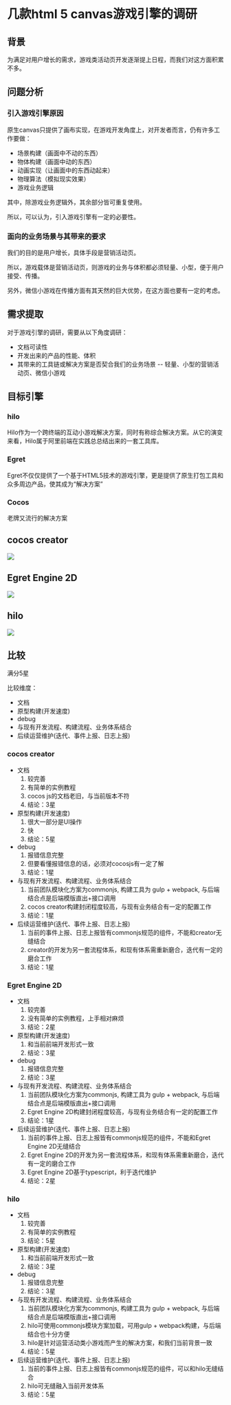 # 几款html 5 canvas游戏引擎的调研

## 背景

为满足对用户增长的需求，游戏类活动页开发逐渐提上日程，而我们对这方面积累不多。

## 问题分析

### 引入游戏引擎原因

原生canvas只提供了画布实现，在游戏开发角度上，对开发者而言，仍有许多工作要做：

- 场景构建（画面中不动的东西）
- 物体构建（画面中动的东西）
- 动画实现（让画面中的东西动起来）
- 物理算法（模拟现实效果）
- 游戏业务逻辑

其中，除游戏业务逻辑外，其余部分皆可重复使用。

所以，可以认为，引入游戏引擎有一定的必要性。

### 面向的业务场景与其带来的要求

我们的目的是用户增长，具体手段是营销活动页。

所以，游戏载体是营销活动页，则游戏的业务与体积都必须轻量、小型，便于用户接受、传播。

另外，微信小游戏在传播方面有其天然的巨大优势，在这方面也要有一定的考虑。

## 需求提取

对于游戏引擎的调研，需要从以下角度调研：

- 文档可读性
- 开发出来的产品的性能、体积
- 其带来的工具链或解决方案是否契合我们的业务场景 -- 轻量、小型的营销活动页、微信小游戏

## 目标引擎

### hilo

Hilo作为一个跨终端的互动小游戏解决方案，同时有称综合解决方案。从它的演变来看，Hilo属于阿里前端在实践总总结出来的一套工具库。

### Egret

Egret不仅仅提供了一个基于HTML5技术的游戏引擎，更是提供了原生打包工具和众多周边产品，使其成为“解决方案”

### Cocos

老牌又流行的解决方案

## cocos creator

![](./imgs/20180506/cocos-creator.png)

## Egret Engine 2D

![](./imgs/20180506/Egret-Engine-2D.png)

## hilo

![](./imgs/20180506/hilo.png)

## 比较

满分5星

比较维度：
- 文档
- 原型构建(开发速度)
- debug
- 与现有开发流程、构建流程、业务体系结合
- 后续运营维护(迭代、事件上报、日志上报)

### cocos creator
- 文档
    1. 较完善
    1. 有简单的实例教程
    1. cocos js的文档老旧，与当前版本不符
    1. 结论：3星
- 原型构建(开发速度)
    1. 很大一部分是UI操作
    1. 快
    1. 结论：5星
- debug
    1. 报错信息完整
    1. 但要看懂报错信息的话，必须对cocosjs有一定了解
    1. 结论：1星
- 与现有开发流程、构建流程、业务体系结合
    1. 当前团队模块化方案为commonjs, 构建工具为 gulp + webpack, 与后端结合点是后端模版直出+接口调用
    1. cocos creator构建封闭程度较高，与现有业务结合有一定的配置工作
    1. 结论：1星
- 后续运营维护(迭代、事件上报、日志上报)
    1. 当前的事件上报、日志上报皆有commonjs规范的组件，不能和creator无缝结合
    1. creator的开发为另一套流程体系，和现有体系需重新磨合，迭代有一定的磨合工作
    1. 结论：1星

### Egret Engine 2D
- 文档
    1. 较完善
    1. 没有简单的实例教程，上手相对麻烦
    1. 结论：2星
- 原型构建(开发速度)
    1. 和当前前端开发形式一致
    1. 结论：3星
- debug
    1. 报错信息完整
    1. 结论：3星
- 与现有开发流程、构建流程、业务体系结合
    1. 当前团队模块化方案为commonjs, 构建工具为 gulp + webpack, 与后端结合点是后端模版直出+接口调用
    1. Egret Engine 2D构建封闭程度较高，与现有业务结合有一定的配置工作
    1. 结论：1星
- 后续运营维护(迭代、事件上报、日志上报)
    1. 当前的事件上报、日志上报皆有commonjs规范的组件，不能和Egret Engine 2D无缝结合
    1. Egret Engine 2D的开发为另一套流程体系，和现有体系需重新磨合，迭代有一定的磨合工作
    1. Egret Engine 2D基于typescript，利于迭代维护
    1. 结论：2星

### hilo
- 文档
    1. 较完善
    1. 有简单的实例教程
    1. 结论：5星
- 原型构建(开发速度)
    1. 和当前前端开发形式一致
    1. 结论：3星
- debug
    1. 报错信息完整
    1. 结论：3星
- 与现有开发流程、构建流程、业务体系结合
    1. 当前团队模块化方案为commonjs, 构建工具为 gulp + webpack, 与后端结合点是后端模版直出+接口调用
    1. hilo可使用commonjs模块方案加载，可用gulp + webpack构建，与后端结合也十分方便
    1. hilo是针对运营活动类小游戏而产生的解决方案，和我们当前背景一致
    1. 结论：5星
- 后续运营维护(迭代、事件上报、日志上报)
    1. 当前的事件上报、日志上报皆有commonjs规范的组件，可以和hilo无缝结合
    1. hilo可无缝融入当前开发体系
    1. 结论：5星
